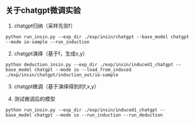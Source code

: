 ## 关于chatgpt微调实验
1. chatgpt归纳（采样先验f）
```
python run_insin.py --exp_dir ./exp/insin/chatgpt --base_model chatgpt --mode io-sample --run_induction
```

2. chatgpt演绎（基于f，生成x,y）
```
python deduction_insin.py --exp_dir ./exp/insin/induced1_chatgpt --base_model chatgpt --mode io --load_from_induced ./exp/insin/chatgpt/induction_out/io-sample
```

3. chatgpt微调（基于演绎得到的f,x,y）


4. 测试微调后的模型
```
python run_insin.py --exp_dir ./exp/insin/induced1_chatgpt --base_model chatgpt --mode io --run_induction --run_deduction
```